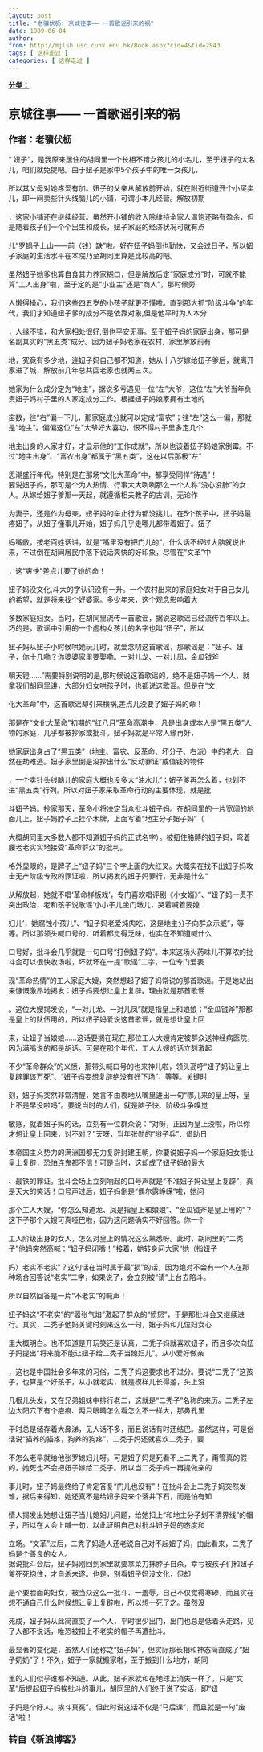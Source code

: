 ```yaml
---
layout: post
title: "老骥伏枥: 京城往事—— 一首歌谣引来的祸"
date: 1989-06-04
author: 
from: http://mjlsh.usc.cuhk.edu.hk/Book.aspx?cid=4&tid=2943
tags: [ 这样走过 ]
categories: [ 这样走过 ]
---
```


<div style="margin: 15px 10px 10px 0px;">
 <div>
  <span id="ctl00_ContentPlaceHolder1_chapter1_SubjectLabel" style="font-weight:bold;text-decoration:underline;">
   分类：
  </span>
 </div>
 <div>
  <font size="5">
   <br/>
  </font>
 </div>
 <div>
  <b>
   <font size="5">
    京城往事—— 一首歌谣引来的祸
   </font>
  </b>
 </div>
 <div>
  <b>
   <font size="4">
    <br/>
   </font>
  </b>
 </div>
 <div>
  <b>
   <font size="4">
    作者：老骥伏枥
   </font>
  </b>
 </div>
 <div>
  <br/>
 </div>
 <div>
  “ 妞子”，是我原来居住的胡同里一个长相不错女孩儿的小名儿，至于妞子的大名儿，咱们就免提吧。由于妞子是家中5个孩子中的唯一女孩儿，
 </div>
 <div>
  <br/>
 </div>
 <div>
  所以其父母对她疼爱有加。妞子的父亲从解放前开始，就在附近街道开个小买卖儿，即一间卖些针头线脑儿的小铺，可谓小本儿经营。解放初期
 </div>
 <div>
  <br/>
 </div>
 <div>
  ，这家小铺还在继续经营。虽然开小铺的收入除维持全家人温饱还略有盈余，但是随着孩子们一个个出生和成长，妞子家庭的经济状况可就有点
 </div>
 <div>
  <br/>
 </div>
 <div>
  儿“罗锅子上山——前（钱）缺”啦。好在妞子妈倒也勤快，又会过日子，所以妞子家庭的生活水平在本院乃至胡同里算是比较高的吧。
 </div>
 <div>
  <br/>
 </div>
 <div>
  虽然妞子她爹也算自食其力养家糊口，但是解放后定“家庭成分”时，可就不能算“工人出身”啦，至于定的是“小业主”还是“商人”，那时候旁
 </div>
 <div>
  <br/>
 </div>
 <div>
  人懒得操心，我们这些四五岁的小孩子就更不懂啦。直到那大抓“阶级斗争”的年代，我们才知道妞子爹的成分不是依靠对象,但是他平时为人本分
 </div>
 <div>
  <br/>
 </div>
 <div>
  ，人缘不错，和大家相处很好,倒也平安无事。至于妞子妈的家庭出身，那可是名副其实的“黑五类”成分。因为妞子妈老家在农村，家里解放前有
 </div>
 <div>
  <br/>
 </div>
 <div>
  地，究竟有多少地，连妞子妈自己都不知道，她从十八岁嫁给妞子爹后，就离开家进了城，解放前几年总共回老家也就两三次。
 </div>
 <div>
  <br/>
 </div>
 <div>
  她家为什么成分定为“地主”，据说多亏遇见一位“左”大爷，这位“左”大爷当年负责妞子妈村子里的人家定成分工作。根据妞子妈娘家拥有土地的
 </div>
 <div>
  <br/>
 </div>
 <div>
  亩数，往“右”偏一下儿，那家庭成分就可以定成“富农”；往“左”这么一偏，那就是“地主”。偏偏这位“左”大爷好大喜功，恨不得村子里多定几个
 </div>
 <div>
  <br/>
 </div>
 <div>
  地主出身的人家才好，才显示他的“工作成就”，所以也该着妞子妈娘家倒霉。不过“地主出身”、“富农出身”都属于“黑五类”，这在以后那极“左”
 </div>
 <div>
  <br/>
 </div>
 <div>
  思潮盛行年代，特别是在那场“文化大革命”中，都享受同样“待遇”！
 </div>
 <div>
  要说妞子妈，那可是个为人热情、行事大大咧咧那么一个人称“没心没肺”的女人。从嫁给妞子爹那一天起，就遵循相夫教子的古训，无论作
 </div>
 <div>
  <br/>
 </div>
 <div>
  为妻子，还是作为母亲，妞子妈的举止行为都没挑儿。在5个孩子中，妞子妈最疼妞子，从妞子懂事儿开始，妞子妈几乎走哪儿都带着妞子。妞子
 </div>
 <div>
  <br/>
 </div>
 <div>
  妈嘴敞，按老百姓话讲，就是“嘴里没有把门儿的”，什么话不经过大脑就说出来，不过倒在胡同居民中落下说话爽快的好印象，尽管在“文革”中
 </div>
 <div>
  <br/>
 </div>
 <div>
  ，这“爽快”差点儿要了她的命！
 </div>
 <div>
  <br/>
 </div>
 <div>
  妞子妈没文化,斗大的字认识没有一升。一个农村出来的家庭妇女对于自己女儿的希望，就是将来找个好婆家。多少年来，这个观念影响着大
 </div>
 <div>
  <br/>
 </div>
 <div>
  多数家庭妇女。当时，在胡同里流传一首歌谣，据说这歌谣已经流传百年以上。巧的是，歌谣中引用的一个虚构女孩儿的名字也叫“妞子”，所以
 </div>
 <div>
  <br/>
 </div>
 <div>
  妞子妈从妞子小时候哄她玩儿时，就爱念叨这首歌谣，那歌谣是：“妞子、妞子，你十几嘞？你婆婆家里要娶嘞。一对儿龙、一对儿凤，金瓜钺斧
 </div>
 <div>
  <br/>
 </div>
 <div>
  朝天镫……”需要特别说明的是,那时候说这首歌谣的，绝不是妞子妈一个人，就拿我们胡同里讲，大部分妇女哄孩子时，也都说这歌谣。但是在“文
 </div>
 <div>
  <br/>
 </div>
 <div>
  化大革命”中，这首歌谣却引来横祸,差点儿没要了妞子妈的命！
 </div>
 <div>
  <br/>
 </div>
 <div>
  那是在“文化大革命”初期的“红八月”革命高潮中，凡是出身或本人是“黑五类”人物的家庭，几乎都被抄家或批斗。妞子妈就是平常人缘再好，
 </div>
 <div>
  <br/>
 </div>
 <div>
  她家庭出身占了“黑五类”（地主、富农、反革命、坏分子、右派）中的老大，自然在劫难逃。妞子家里倒是没抄出什么“反动罪证”或值钱的物件
 </div>
 <div>
  <br/>
 </div>
 <div>
  ，一个卖针头线脑儿的家庭大概也没多大“油水儿”；妞子爹再怎么着，也划不进“黑五类”行列。所以对妞子家采取革命行动的主要体现，就是批
 </div>
 <div>
  <br/>
 </div>
 <div>
  斗妞子妈。抄家那天，革命小将决定当众批斗妞子妈。在胡同里的一片宽阔的地面儿上，妞子妈脖子上挂个木牌，上面写着“地主分子妞子妈”（
 </div>
 <div>
  <br/>
 </div>
 <div>
  大概胡同里大多数人都不知道妞子妈的正式名字）。被扭住胳膊的妞子妈，弯着腰老老实实地接受“革命群众”的批判。
 </div>
 <div>
  <br/>
 </div>
 <div>
  格外显眼的，是牌子上“妞子妈”三个字上画的大红叉。大概实在找不出妞子妈攻击无产阶级专政的罪证啦，所以揭发的妞子妈罪行，无非是什么“
 </div>
 <div>
  <br/>
 </div>
 <div>
  从解放起，她就不唱‘革命样板戏’，专门喜欢唱评剧《小女婿》”、“妞子妈一贯不突出政治，老和孩子说歌谣‘小小子儿坐门墩儿，哭着喊着要媳
 </div>
 <div>
  <br/>
 </div>
 <div>
  妇儿’，她腐蚀小孩儿”、“妞子妈老爱炖肉吃，这是地主分子向群众示威”，等等。所以那领头喊口号的，听着都觉得乏味，也实在不知道喊什么
 </div>
 <div>
  <br/>
 </div>
 <div>
  口号好，批斗会几乎就是一句口号“打倒妞子妈”。本来这场火药味儿不算浓的批斗会可以很快收场啦，坏就坏在一提“歌谣”二字，一位专门爱表
 </div>
 <div>
  <br/>
 </div>
 <div>
  现“革命热情”的工人家庭大嫂，突然想起了妞子妈常说的那首歌谣。于是她站出来慷慨激昂地揭发：妞子妈要想让皇上复辟。理由就是那首歌谣
 </div>
 <div>
  <br/>
 </div>
 <div>
  。这位大嫂揭发说，“一对儿龙、一对儿凤”就是指皇上和娘娘；“金瓜钺斧”那都是皇上的队伍用的，所以妞子妈爱说这首歌谣，就是想让皇上回
 </div>
 <div>
  <br/>
 </div>
 <div>
  来，让妞子当娘娘……这话要搁在现在,那位工人大嫂肯定被群众送神经病医院，因为满嘴说的都是胡话。可是在那个年代，工人大嫂的话立刻激起
 </div>
 <div>
  <br/>
 </div>
 <div>
  不少“革命群众”的义愤，那带头喊口号的也来神儿啦，领头高呼“妞子妈让皇上复辟罪该万死”、“妞子妈妄想复辟绝没有好下场”，等等。关键时
 </div>
 <div>
  <br/>
 </div>
 <div>
  刻，妞子妈突然非常清醒，她言不由衷地从嘴里迸出一句“哪儿来的皇上呀，皇上不是早没啦吗”。要说当时的人们，就是脑子快、阶级斗争嗅觉
 </div>
 <div>
  <br/>
 </div>
 <div>
  敏感，就着妞子妈的话，立刻有一位群众说：“对呀，正因为皇上没啦，所以你才想让皇上回来，对不对？”天呀，当年张勋的“辫子兵”、借助日
 </div>
 <div>
  <br/>
 </div>
 <div>
  本帝国主义势力的满洲国都无力复辟封建王朝，你要说妞子妈一个家庭妇女能让皇上复辟，恐怕连鬼都不信！可是当时，这却成了妞子妈的最大
 </div>
 <div>
  <br/>
 </div>
 <div>
  、最铁的罪证。批斗会场上立刻响起的口号声就是“不准妞子妈让皇上复辟”，真是天大的笑话！口号声过后，妞子妈倒是“偶尔露峥嵘”啦，她问
 </div>
 <div>
  <br/>
 </div>
 <div>
  那个工人大嫂，“你怎么知道龙、凤是指皇上和娘娘”、“金瓜钺斧是皇上用的”？这下子那个大嫂可真哑巴啦，因为这问题确实不好回答。你一个
 </div>
 <div>
  <br/>
 </div>
 <div>
  工人阶级出身的女人，怎么对皇上的情况这么熟悉呀。此时，胡同里的“二秃子”他妈突然高喊：“妞子妈闭嘴！”接着，她转身问大家“她（指妞子
 </div>
 <div>
  <br/>
 </div>
 <div>
  妈）老实不老实”？这句话在当时属于最“损”的话，因为绝对不会有一个人在那种场合回答说“老实”二字，如果说了，会立刻被“请”上台去陪斗。
 </div>
 <div>
  <br/>
 </div>
 <div>
  所以自然回答是一片“不老实”的喊声！
 </div>
 <div>
  <br/>
 </div>
 <div>
  妞子妈这“不老实”的“嚣张气焰”激起了群众的“愤怒”，于是那批斗会又继续进行。其实，二秃子他妈关键时刻来这么一句，妞子妈和几位妇女心
 </div>
 <div>
  <br/>
 </div>
 <div>
  里大概明白。也不知道是开玩笑还是认真，二秃子妈就喜欢妞子，而且多次向妞子妈提出“将来能不能让妞子给二秃子当媳妇儿”。从小爱好做亲
 </div>
 <div>
  <br/>
 </div>
 <div>
  ，这也是中国社会多年来的习俗，二秃子妈这要求也不过分。要说“二秃子”这孩子，也算是个好孩子，从小就老实，就是模样儿长得差，头上没
 </div>
 <div>
  <br/>
 </div>
 <div>
  几根儿头发，又在兄弟姐妹中排行老二，这就是“二秃子”名称的来历。二秃子左边太阳穴下有个疤痕、两只眼睛怎么看怎么不一样大，那鼻孔里
 </div>
 <div>
  <br/>
 </div>
 <div>
  平时总是储存着大鼻涕，见人话不多，而且说话有时还结巴。虽然这样，可是俗话说“猫养的猫疼，狗养的狗疼”，二秃子妈还就喜欢二秃子，要
 </div>
 <div>
  <br/>
 </div>
 <div>
  不怎么老早就给他张罗媳妇儿呀。可是妞子妈是死看不上二秃子，甭管真的假的，她死也不会把妞子嫁给二秃子。所以当二秃子妈一再提做亲的
 </div>
 <div>
  <br/>
 </div>
 <div>
  事儿时，妞子妈最终给了肯定答复“门儿也没有”！在批斗会上二秃子妈突然发难，据后来得知，她还真不是给妞子妈来个落井下石，而是怕有知
 </div>
 <div>
  <br/>
 </div>
 <div>
  情人揭发出她想让妞子当儿媳妇儿问题，给她扣上“和地主分子划不清界线”的帽子，所以在大会上喊一句，以此证明自己对批斗妞子妈的态度和
 </div>
 <div>
  <br/>
 </div>
 <div>
  立场。“文革”过后，二秃子妈逢人还老说自己对不起妞子妈，由此看来，二秃子妈是个善良的女人。
 </div>
 <div>
  据说批斗会后，妞子妈刚回到家里就要拿菜刀抹脖子自杀，幸亏被孩子们和妞子爹死死抱住，才自杀未遂。也是，别看妞子妈没文化，但却
 </div>
 <div>
  <br/>
 </div>
 <div>
  是个要脸面的妇女，被当众这么一批斗、一羞辱，自己不仅觉得寒碜，而且实在想不通自己什么时候想让皇上复辟啦，所以想一死了之。虽然没
 </div>
 <div>
  <br/>
 </div>
 <div>
  死成，妞子妈从此简直变了一个人，平时很少出门，出门也总是低着头走路，见了人都不说话，唯恐被扣上不老实的帽子再遭批斗。
 </div>
 <div>
  <br/>
 </div>
 <div>
  最显著的变化是，虽然人们还称之“妞子妈”，但实际那长相和神态简直成了“妞子奶奶”了！不久，妞子一家就搬家啦，至于搬到什么地方，胡同
 </div>
 <div>
  <br/>
 </div>
 <div>
  里的人们似乎谁都不知道。从此，妞子家就和在地球上消失一样了，只是“文革”后提起妞子妈挨批斗的事儿，胡同里的人们终于说了实话，即“妞
 </div>
 <div>
  <br/>
 </div>
 <div>
  子妈是个好人，挨斗真冤”。但此时说这话不仅是“马后课”，而且就是一句“废话”啦！
 </div>
 <div>
  <b>
   <font size="4">
    <br/>
   </font>
  </b>
 </div>
 <div>
  <b>
   <font size="4">
    转自《新浪博客》
   </font>
  </b>
 </div>
 <div>
  <br/>
 </div>
</div>

